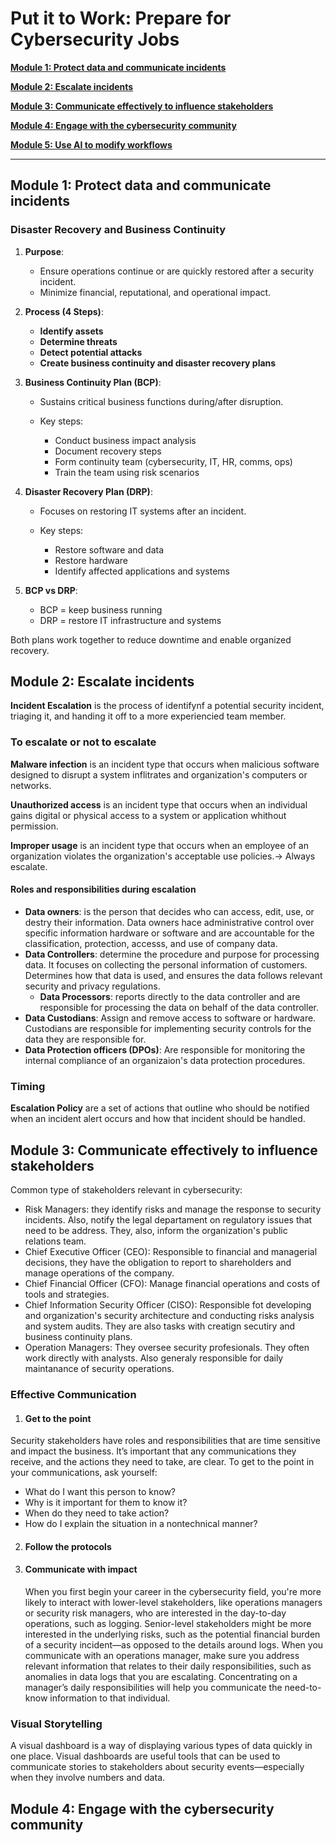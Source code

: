 # Put it to Work: Prepare for Cybersecurity Jobs

[**Module 1: Protect data and communicate incidents**](#module-1-protect-data-and-communicate-incidents)

[**Module 2: Escalate incidents**](#module-2-escalate-incidents)

[**Module 3: Communicate effectively to influence stakeholders**](#module-3-communicate-effectively-to-influence-stakeholders)

[**Module 4: Engage with the cybersecurity community**](#module-4-engage-with-the-cybersecurity-community)

[**Module 5: Use AI to modify workflows**](#)

---

## Module 1: Protect data and communicate incidents

### **Disaster Recovery and Business Continuity**

1. **Purpose**:

   - Ensure operations continue or are quickly restored after a security incident.
   - Minimize financial, reputational, and operational impact.

2. **Process (4 Steps)**:

   - **Identify assets**
   - **Determine threats**
   - **Detect potential attacks**
   - **Create business continuity and disaster recovery plans**

3. **Business Continuity Plan (BCP)**:

   - Sustains critical business functions during/after disruption.
   - Key steps:

     - Conduct business impact analysis
     - Document recovery steps
     - Form continuity team (cybersecurity, IT, HR, comms, ops)
     - Train the team using risk scenarios

4. **Disaster Recovery Plan (DRP)**:

   - Focuses on restoring IT systems after an incident.
   - Key steps:

     - Restore software and data
     - Restore hardware
     - Identify affected applications and systems

5. **BCP vs DRP**:

   - BCP = keep business running
   - DRP = restore IT infrastructure and systems

Both plans work together to reduce downtime and enable organized recovery.

## Module 2: Escalate incidents

**Incident Escalation** is the process of identifynf a potential security incident, triaging it, and handing it off to a more experiencied team member.

### To escalate or not to escalate

**Malware infection** is an incident type that occurs when malicious software designed to disrupt a system inflitrates and organization's computers or networks.

**Unauthorized access** is an incident type that occurs when an individual gains digital or physical access to a system or application whithout permission.

**Improper usage** is an incident type that occurs when an employee of an organization violates the organization's acceptable use policies.-> Always escalate.

#### Roles and responsibilities during escalation

- **Data owners**: is the person that decides who can access, edit, use, or destry their information. Data owners hace administrative control over specific information hardware or software and are accountable for the classification, protection, accesss, and use of company data.
- **Data Controllers**: determine the procedure and purpose for processing data. It focuses on collecting the personal information of customers. Determines how that data is used, and ensures the data follows relevant security and privacy regulations.
  - **Data Processors**: reports directly to the data controller and are responsible for processing the data on behalf of the data controller.
- **Data Custodians**: Assign and remove access to software or hardware. Custodians are responsible for implementing security controls for the data they are responsible for.
- **Data Protection officers (DPOs)**: Are responsible for monitoring the internal compliance of an organizaion's data protection procedures.

### Timing

**Escalation Policy** are a set of actions that outline who should be notified when an incident alert occurs and how that incident should be handled.

## Module 3: Communicate effectively to influence stakeholders

Common type of stakeholders relevant in cybersecurity:

- Risk Managers: they identify risks and manage the response to security incidents. Also, notify the legal departament on regulatory issues that need to be address. They, also, inform the organization's public relations team.
- Chief Executive Officer (CEO): Responsible to financial and managerial decisions, they have the obligation to report to shareholders and manage operations of the company.
- Chief Financial Officer (CFO): Manage financial operations and costs of tools and strategies.
- Chief Information Security Officer (CISO): Responsible fot developing and organization's security architecture and conducting risks analysis and system audits. They are also tasks with creatign secutiry and business continuity plans.
- Operation Managers: They oversee security profesionals. They often work directly with analysts. Also generaly responsible for daily maintanance of security operations.

### Effective Communication

1. #### Get to the point

Security stakeholders have roles and responsibilities that are time sensitive and impact the business. It’s important that any communications they receive, and the actions they need to take, are clear. To get to the point in your communications, ask yourself:

- What do I want this person to know?
- Why is it important for them to know it?
- When do they need to take action?
- How do I explain the situation in a nontechnical manner?

2. #### Follow the protocols
3. #### Communicate with impact
   When you first begin your career in the cybersecurity field, you're more likely to interact with lower-level stakeholders, like operations managers or security risk managers, who are interested in the day-to-day operations, such as logging. Senior-level stakeholders might be more interested in the underlying risks, such as the potential financial burden of a security incident—as opposed to the details around logs.
   When you communicate with an operations manager, make sure you address relevant information that relates to their daily responsibilities, such as anomalies in data logs that you are escalating. Concentrating on a manager’s daily responsibilities will help you communicate the need-to-know information to that individual.

### Visual Storytelling

A visual dashboard is a way of displaying various types of data quickly in one place. Visual dashboards are useful tools that can be used to communicate stories to stakeholders about security events—especially when they involve numbers and data.

## Module 4: Engage with the cybersecurity community
